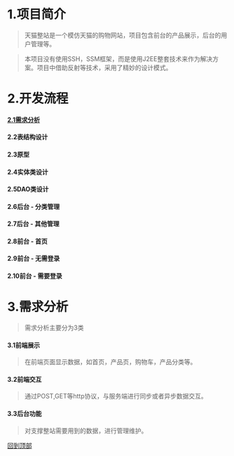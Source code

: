 # 1.项目简介
>天猫整站是一个模仿天猫的购物网站，项目包含前台的产品展示，后台的用户管理等。 
  
>本项目没有使用SSH，SSM框架，而是使用J2EE整套技术来作为解决方案。项目中借助反射等技术，采用了精妙的设计模式。  

# 2.开发流程  
#### [2.1需求分析](#3.需求分析)
#### 2.2表结构设计  
#### 2.3原型  
#### 2.4实体类设计    
#### 2.5DAO类设计  
#### 2.6后台 - 分类管理  
#### 2.7后台 - 其他管理  
#### 2.8前台 - 首页  
#### 2.9前台 - 无需登录  
#### 2.10前台 - 需要登录

# 3.需求分析
>需求分析主要分为3类
#### 3.1前端展示  
>在前端页面显示数据，如首页，产品页，购物车，产品分类等。  
#### 3.2前端交互  
>通过POST,GET等http协议，与服务端进行同步或者异步数据交互。  
#### 3.3后台功能  
>对支撑整站需要用到的数据，进行管理维护。     

[回到顶部](#readme)



